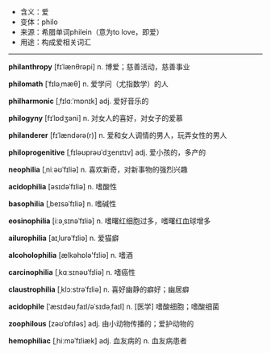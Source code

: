 - <span class="definition">含义：爱</span>
- <span class="definition">变体：philo</span>
- <span class="definition">来源：希腊单词philein（意为to love，即爱）</span>
- <span class="definition">用途：构成爱相关词汇</span>

---

<span class="vocabulary">**philanthropy**</span> [fɪˈlænθrəpi] n. 博爱；慈善活动，慈善事业

<span class="vocabulary">**philomath**</span> [ˈfɪləˌmæθ] n. 爱学问（尤指数学）的人  

<span class="vocabulary">**philharmonic**</span> [ˌfɪlɑːˈmɒnɪk] adj. 爱好音乐的

<span class="vocabulary">**philogyny**</span> [fɪˈlɒdʒәni] n. 对女人的喜好，对女子的爱慕

<span class="vocabulary">**philanderer**</span> [fɪˈlændərə(r)] n. 爱和女人调情的男人，玩弄女性的男人

<span class="vocabulary">**philoprogenitive**</span> [ˌfɪləʊprəʊˈdʒenɪtɪv] adj. 爱小孩的，多产的


<span class="vocabulary">**neophilia**</span> [ˌniːəʊˈfɪliə] n. 喜欢新奇，对新事物的强烈兴趣

<span class="vocabulary">**acidophilia**</span> [əsɪdəˈfɪliə] n. 嗜酸性

<span class="vocabulary">**basophilia**</span> [ˌbeɪsəˈfɪliə] n. 嗜碱性

<span class="vocabulary">**eosinophilia**</span> [iːəˌsɪnəˈfɪliə] n. 嗜曙红细胞过多，嗜曙红血球增多

<span class="vocabulary">**ailurophilia**</span> [aɪˌlurəˈfɪliə] n. 爱猫癖

<span class="vocabulary">**alcoholophilia**</span> [ælkəhɒlə'fɪliə] n. 嗜酒

<span class="vocabulary">**carcinophilia**</span> [ˌkɑːsɪnəʊˈfɪliə] n. 嗜癌性

<span class="vocabulary">**claustrophilia**</span> [ˌklɔːstrəˈfɪliə] n. 喜好幽静的癖好；幽居癖

<span class="vocabulary">**acidophile**</span> [ˈæsɪdəʊˌfaɪl/əˈsɪdəˌfaɪl] n. [医学] 嗜酸细胞；嗜酸细菌


<span class="vocabulary">**zoophilous**</span> [zəʊˈɒfɪləs] adj. 由小动物传播的；爱护动物的

<span class="vocabulary">**hemophiliac**</span> [ˌhiːməˈfɪliæk] adj. 血友病的 n. 血友病患者

